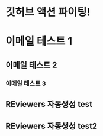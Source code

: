 # 깃허브 액션 파이팅!

# 이메일 테스트 1
## 이메일 테스트 2
### 이메일 테스트 3

## REviewers 자동생성 test
## REviewers 자동생성 test2
